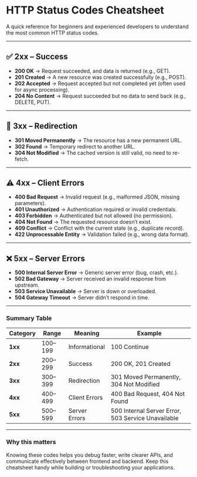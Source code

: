 # HTTP Status Codes Cheatsheet

A quick reference for beginners and experienced developers to understand the most common HTTP status codes.

---

## ✅ 2xx – Success
- **200 OK** → Request succeeded, and data is returned (e.g., GET).
- **201 Created** → A new resource was created successfully (e.g., POST).
- **202 Accepted** → Request accepted but not completed yet (often used for async processing).
- **204 No Content** → Request succeeded but no data to send back (e.g., DELETE, PUT).

---

## 🔄 3xx – Redirection
- **301 Moved Permanently** → The resource has a new permanent URL.
- **302 Found** → Temporary redirect to another URL.
- **304 Not Modified** → The cached version is still valid, no need to re-fetch.

---

## ⚠️ 4xx – Client Errors
- **400 Bad Request** → Invalid request (e.g., malformed JSON, missing parameters).
- **401 Unauthorized** → Authentication required or invalid credentials.
- **403 Forbidden** → Authenticated but not allowed (no permission).
- **404 Not Found** → The requested resource doesn’t exist.
- **409 Conflict** → Conflict with the current state (e.g., duplicate record).
- **422 Unprocessable Entity** → Validation failed (e.g., wrong data format).

---

## ❌ 5xx – Server Errors
- **500 Internal Server Error** → Generic server error (bug, crash, etc.).
- **502 Bad Gateway** → Server received an invalid response from upstream.
- **503 Service Unavailable** → Server is down or overloaded.
- **504 Gateway Timeout** → Server didn’t respond in time.

---

### Summary Table

| **Category** | **Range** | **Meaning**                   | **Example**                             |
|--------------|-----------|-------------------------------|-----------------------------------------|
| **1xx**      | 100–199   | Informational                 | 100 Continue                            |
| **2xx**      | 200–299   | Success                       | 200 OK, 201 Created                     |
| **3xx**      | 300–399   | Redirection                   | 301 Moved Permanently, 304 Not Modified |
| **4xx**      | 400–499   | Client Errors                 | 400 Bad Request, 404 Not Found          |
| **5xx**      | 500–599   | Server Errors                 | 500 Internal Server Error, 503 Service Unavailable |

---

### Why this matters
Knowing these codes helps you debug faster, write clearer APIs, and communicate effectively between frontend and backend. Keep this cheatsheet handy while building or troubleshooting your applications.
